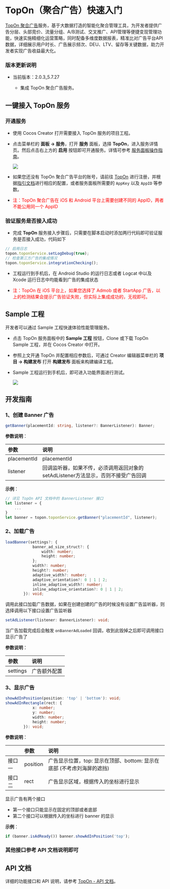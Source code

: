 # TopOn（聚合广告）快速入门

[TopOn 聚合广告](https://www.toponad.com)服务，基于大数据打造的智能化聚合管理工具，为开发者提供广告分层、头部竞价、流量分组、A/B测试、交叉推广、API管理等便捷变现管理功能，快速实施精细化运营策略，同时配备多维度数据报表，精准比对广告平台API数据，详细展示用户时长、广告展示频次、DEU、LTV、留存等关键数据，助力开发者实现广告收益最大化。

### 版本更新说明

- 当前版本：2.0.3_5.7.27 

    - 集成 TopOn 聚合广告服务。

## 一键接入 TopOn 服务

### 开通服务

- 使用 Cocos Creator 打开需要接入 TopOn 服务的项目工程。

- 点击菜单栏的 **面板 -> 服务**，打开 **服务** 面板，选择 **TopOn**，进入服务详情页。然后点击右上方的 **启用** 按钮即可开通服务。详情可参考 [服务面板操作指南](./user-guide.md)。

  ![](toponad/toponad-panel.png)

- 如果您还没有 TopOn 聚合广告平台的账号，请前往 [TopOn](https://app.toponad.com/#/register) 进行注册，并根据[指引文档](https://docs.toponad.com/#/zh-cn/android/GetStarted/TopOn_Get_Started)进行相应的配置，或者服务面板所需要的 `AppKey` 以及 `AppID` 等参数。

* <font color="red">注：TopOn 聚合广告在 iOS 和 Android 平台上需要创建不同的 AppID，两者不能公用同一个 AppID</font>


### 验证服务是否接入成功

- 完成 **TopOn** 服务接入步骤后，只需要在脚本启动时添加两行代码即可验证服务是否接入成功，代码如下

```ts
// 启用日志
topon.toponService.setLogDebug(true);
// 检查第三方广告的集成情况
topon.toponService.integrationChecking();

```

- 工程运行到手机后，在 Android Studio 的运行日志或者 Logcat 中以及 Xcode 运行日志中均能看到广告的集成状态

* <font color="red">注：TopOn 在 iOS 平台上，如果您选择了 Admob 或者 StartApp 广告，以上的检测结果会提示广告验证失败，但实际上集成成功的，无视即可。</font>

## Sample 工程

开发者可以通过 Sample 工程快速体验性能管理服务。

- 点击 TopOn 服务面板中的 **Sample 工程** 按钮，Clone 或下载 TopOn Sample 工程，并在 Cocos Creator 中打开。

- 参照上文开通 TopOn 并配置相应参数后，可通过 Creator 编辑器菜单栏的 **项目 -> 构建发布** 打开 **构建发布** 面板来构建编译工程。

- Sample 工程运行到手机后，即可进入功能界面进行测试。

  ![](toponad/toponad-sample.png)

## 开发指南

### 1、创建 Banner 广告

```ts
getBanner(placementId: string, listener?: BannerListener): Banner;
```

**参数说明**：

| 参数 | 说明 |  
| :---------- | :------------- |  
|  placementId | placementId | 
|  listener | 回调监听器，如果不传，必须调用返回对象的setAdListener方法显示，否则不接受广告回调 | 

**示例**：

```js
// 详见 TopOn API 文档中的 BannerListener 接口
let listener = {
    ...
}
let banner = topon.toponService.getBanner("placementId", listener);
```

### 2、加载广告
```ts
loadBanner(settings?: {
            banner_ad_size_struct?: {
                width: number;
                height: number;
            };
            width?: number;
            height?: number;
            adaptive_width?: number;
            adaptive_orientation?: 0 | 1 | 2;
            inline_adaptive_width?: number;
            inline_adaptive_orientation?: 0 | 1 | 2;
        }): void;
```

调用此接口加载广告数据，如果在创建创建的广告的时候没有设置广告监听器，则选择调用以下接口设置广告监听器

```ts
setAdListener(listener: BannerListener): void;
```

当广告加载完成后会触发 `onBannerAdLoaded` 回调，收到此毁掉之后即可调用接口显示广告了

**参数说明**：

| 参数 | 说明 |  
| :---------- | :------------- |  
|  settings | 广告额外配置 | 

### 3、显示广告
```ts
showAdInPosition(position: 'top' | 'bottom'): void;
showAdInRectangle(rect: {
            x: number;
            y: number;
            width: number;
            height: number;
        }): void;
```

**参数说明**：

| | 参数 | 说明 |  
| :--- | :---------- | :------------- |  
| 接口一 |  position | 广告显示位置，top: 显示在顶部、bottom: 显示在底部 (不考虑刘海屏的遮挡) | 
| 接口二 |  rect | 广告显示区域，根据传入的坐标进行显示 | 

显示广告有两个接口
- 第一个接口只能显示在固定的顶部或者底部
- 第二个接口可以根据传入的坐标进行 banner 的显示

**示例**：
```ts
if (banner.isAdReady()) banner.showAdInPosition('top');
```

### 其他接口参考 API 文档说明即可


## API 文档

详细的功能接口和 API 说明，请参考 [TopOn - API 文档](https://service.cocos.com/document/api/modules/topon.html)。
